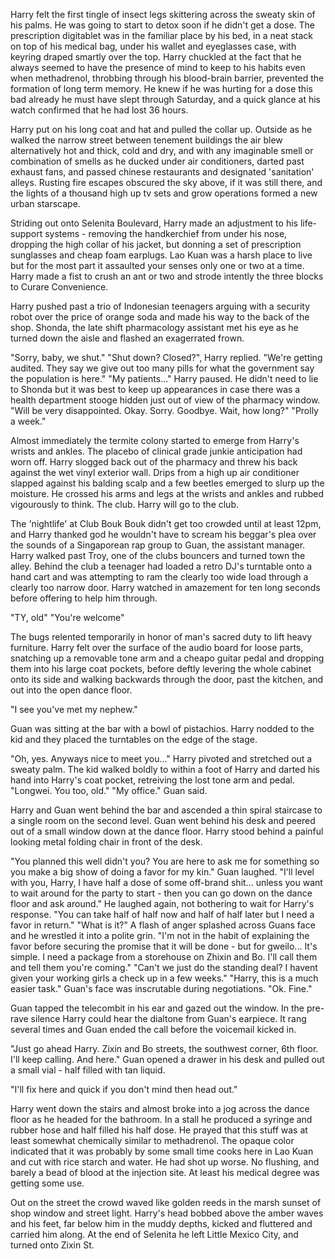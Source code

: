 Harry felt the first tingle of insect legs skittering across the sweaty skin of his palms. He was going to start to detox soon if he didn't get a dose. The prescription digitablet was in the familiar place by his bed, in a neat stack on top of his medical bag, under his wallet and eyeglasses case, with keyring draped smartly over the top. Harry chuckled at the fact that he always seemed to have the presence of mind to keep to his habits even when methadrenol, throbbing through his blood-brain barrier, prevented the formation of long term memory. He knew if he was hurting for a dose this bad already he must have slept through Saturday, and a quick glance at his watch confirmed that he had lost 36 hours.

Harry put on his long coat and hat and pulled the collar up. Outside as he walked the narrow street between tenement buildings the air blew alternatively hot and thick, cold and dry, and with any imaginable smell or combination of smells as he ducked under air conditioners, darted past exhaust fans, and passed chinese restaurants and designated 'sanitation' alleys. Rusting fire escapes obscured the sky above, if it was still there, and the lights of a thousand high up tv sets and grow operations formed a new urban starscape.

Striding out onto Selenita Boulevard, Harry made an adjustment to his life-support systems - removing the handkerchief from under his nose, dropping the high collar of his jacket, but donning a set of prescription sunglasses and cheap foam earplugs. Lao Kuan was a harsh place to live but for the most part it assaulted your senses only one or two at a time. Harry made a fist to crush an ant or two and strode intently the three blocks to Curare Convenience.

Harry pushed past a trio of Indonesian teenagers arguing with a security robot over the price of orange soda and made his way to the back of the shop. Shonda, the late shift pharmacology assistant met his eye as he turned down the aisle and flashed an exagerrated frown.

"Sorry, baby, we shut."
"Shut down? Closed?",  Harry replied.
"We're getting audited. They say we give out too many pills for what the government say the population is here."
"My patients..." Harry paused. He didn't need to lie to Shonda but it was best to keep up appearances in case there was a health department stooge hidden just out of view of the pharmacy window. "Will be very disappointed. Okay. Sorry. Goodbye. Wait, how long?"
"Prolly a week."

Almost immediately the termite colony started to emerge from Harry's wrists and ankles. The placebo of clinical grade junkie anticipation had worn off. Harry slogged back out of the pharmacy and threw his back against the wet vinyl exterior wall. Drips from a high up air conditioner slapped against his balding scalp and a few beetles emerged to slurp up the moisture. He crossed his arms and legs at the wrists and ankles and rubbed vigourously to think. The club. Harry will go to the club.

The 'nightlife' at Club Bouk Bouk didn't get too crowded until at least 12pm, and Harry thanked god he wouldn't have to scream his beggar's plea over the sounds of a Singaporean rap group to Guan, the assistant manager. Harry walked past Troy, one of the clubs bouncers and turned town the alley. Behind the club a teenager had loaded a retro DJ's turntable onto a hand cart and was attempting to ram the clearly too wide load through a clearly too narrow door. Harry watched in amazement for ten long seconds before offering to help him through.

"TY, old"
"You're welcome"

The bugs relented temporarily in honor of man's sacred duty to lift heavy furniture.  Harry felt over the surface of the audio board for loose parts, snatching up a removable tone arm and a cheapo guitar pedal and dropping them into his large coat pockets, before deftly levering the whole cabinet onto its side and walking backwards through the door, past the kitchen, and out into the open dance floor. 

"I see you've met my nephew."

Guan was sitting at the bar with a bowl of pistachios. Harry nodded to the kid and they placed the turntables on the edge of the stage.

"Oh, yes. Anyways nice to meet you..." Harry pivoted and stretched out a sweaty palm. The kid walked boldly to within a foot of Harry and darted his hand into Harry's coat pocket, retreiving the lost tone arm and pedal.
"Longwei. You too, old."
"My office." Guan said.

Harry and Guan went behind the bar and ascended a thin spiral staircase to a single room on the second level. Guan went behind his desk and peered out of a small window down at the dance floor. Harry stood behind a painful looking metal folding chair in front of the desk.

"You planned this well didn't you? You are here to ask me for something so you make a big show of doing a favor for my kin." Guan laughed. "I'll level with you, Harry, I have half a dose of some off-brand shit... unless you want to wait around for the party to start - then you can go down on the dance floor and ask around." He laughed again, not bothering to wait for Harry's response. "You can take half of half now and half of half later but I need a favor in return."
"What is it?"
A flash of anger splashed across Guans face and he wrestled it into a polite grin. "I'm not in the habit of explaining the favor before securing the promise that it will be done -  but for gweilo... It's simple. I need a package from a storehouse on Zhixin and Bo. I'll call them and tell them you're coming." 
"Can't we just do the standing deal? I havent given your working girls a check up in a few weeks."
"Harry, this is a much easier task." Guan's face was inscrutable during negotiations.
"Ok. Fine."

Guan tapped the telecombit in his ear and gazed out the window. In the pre-rave silence Harry could hear the dialtone from Guan's earpiece. It rang several times and Guan ended the call before the voicemail kicked in.

"Just go ahead Harry. Zixin and Bo streets, the southwest corner, 6th floor. I'll keep calling. And here." Guan opened a drawer in his desk and pulled out a small vial - half filled with tan liquid. 

"I'll fix here and quick if you don't mind then head out."

Harry went down the stairs and almost broke into a jog across the dance floor as he headed for the bathroom. In a stall he produced a syringe and rubber hose and half filled his half dose. He prayed that this stuff was at least somewhat chemically similar to methadrenol. The opaque color indicated that it was probably by some small time cooks here in Lao Kuan and cut with rice starch and water. He had shot up worse. No flushing, and barely a bead of blood at the injection site. At least his medical degree was getting some use.

Out on the street the crowd waved like golden reeds in the marsh sunset of shop window and street light. Harry's head bobbed above the amber waves and his feet, far below him in the muddy depths, kicked and fluttered and carried him along. At the end of Selenita he left Little Mexico City, and turned onto Zixin St. 